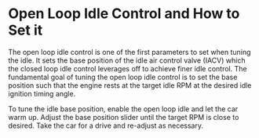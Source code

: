 # Open Loop Idle Control and How to Set it  

The open loop idle control is one of the first parameters to set when tuning the idle. It sets the base position of the idle air control valve (IACV) which the closed loop idle control leverages off to achieve finer idle control. The fundamental goal of tuning the open loop idle control is to set the base position such that the engine rests at the target idle RPM at the desired idle ignition timing angle.

To tune the idle base position, enable the open loop idle and let the car warm up. Adjust the base position slider until the target RPM is close to desired. Take the car for a drive and re-adjust as necessary.